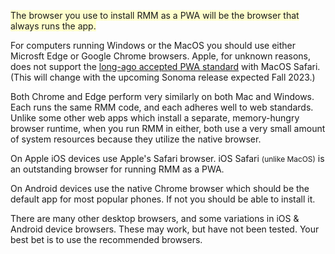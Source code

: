 <p><span style="background-color:#ffffcc">The browser you use to install RMM as a PWA will be the browser that always runs the app.</span></p>

<p>For computers running Windows or the MacOS you should use either Microsft Edge or Google Chrome browsers. Apple, for unknown reasons, does not support the <u>long-ago accepted PWA standard</u> with MacOS Safari. (This will change with the upcoming Sonoma release expected Fall 2023.)<p>

<p>Both Chrome and Edge perform very similarly on both Mac and Windows. Each runs the same RMM code, and each adheres well to web standards. Unlike some other web apps which install a separate, memory-hungry browser runtime, when you run RMM in either, both use a very small amount of system resources because they utilize the native browser.</p>

<p>On Apple iOS devices use Apple&#039;s Safari browser. iOS Safari <span style="font-size:85%;">(unlike MacOS)</span> is an outstanding browser for running RMM as a PWA.</p>

<p>On Android devices use the native Chrome browser which should be the default app for most popular phones. If not you should be able to install it.</p>

<p>There are many other desktop browsers, and some variations in iOS &amp; Android device browsers. These may work, but have not been tested. Your best bet is to use the recommended browsers.</p>
